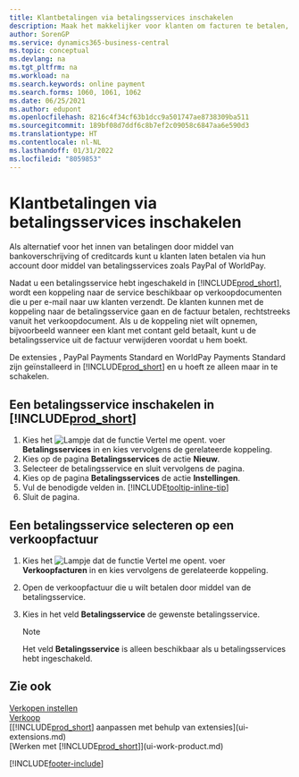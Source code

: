 ```yaml
---
title: Klantbetalingen via betalingsservices inschakelen
description: Maak het makkelijker voor klanten om facturen te betalen, door klantbetalingen via betalingsservices in te schakelen.
author: SorenGP
ms.service: dynamics365-business-central
ms.topic: conceptual
ms.devlang: na
ms.tgt_pltfrm: na
ms.workload: na
ms.search.keywords: online payment
ms.search.forms: 1060, 1061, 1062
ms.date: 06/25/2021
ms.author: edupont
ms.openlocfilehash: 8216c4f34cf63b1dcc9a501747ae8738309ba511
ms.sourcegitcommit: 189bf08d7ddf6c8b7ef2c09058c6847aa6e590d3
ms.translationtype: HT
ms.contentlocale: nl-NL
ms.lasthandoff: 01/31/2022
ms.locfileid: "8059853"
---
```

# <a name="enable-customer-payments-through-payment-services"></a>Klantbetalingen via betalingsservices inschakelen
Als alternatief voor het innen van betalingen door middel van bankoverschrijving of creditcards kunt u klanten laten betalen via hun account door middel van betalingsservices zoals PayPal of WorldPay.  

Nadat u een betalingsservice hebt ingeschakeld in [!INCLUDE[prod_short](includes/prod_short.md)], wordt een koppeling naar de service beschikbaar op verkoopdocumenten die u per e-mail naar uw klanten verzendt. De klanten kunnen met de koppeling naar de betalingsservice gaan en de factuur betalen, rechtstreeks vanuit het verkoopdocument. Als u de koppeling niet wilt opnemen, bijvoorbeeld wanneer een klant met contant geld betaalt, kunt u de betalingsservice uit de factuur verwijderen voordat u hem boekt.  

De extensies , PayPal Payments Standard en WorldPay Payments Standard zijn geïnstalleerd in [!INCLUDE[prod_short](includes/prod_short.md)] en u hoeft ze alleen maar in te schakelen.  

## <a name="to-enable-a-payment-service-in-prod_short"></a>Een betalingsservice inschakelen in [!INCLUDE[prod_short](includes/prod_short.md)]
1. Kies het ![Lampje dat de functie Vertel me opent.](media/ui-search/search_small.png "Vertel me wat u wilt doen") voer **Betalingsservices** in en kies vervolgens de gerelateerde koppeling.  
2. Kies op de pagina **Betalingsservices** de actie **Nieuw**.  
3. Selecteer de betalingsservice en sluit vervolgens de pagina.  
4. Kies op de pagina **Betalingsservices** de actie **Instellingen**.  
5. Vul de benodigde velden in. [!INCLUDE[tooltip-inline-tip](includes/tooltip-inline-tip_md.md)]  
6. Sluit de pagina.  

## <a name="to-select-a-payment-service-on-a-sales-invoice"></a>Een betalingsservice selecteren op een verkoopfactuur
1. Kies het ![Lampje dat de functie Vertel me opent.](media/ui-search/search_small.png "Vertel me wat u wilt doen") voer **Verkoopfacturen** in en kies vervolgens de gerelateerde koppeling.  
2. Open de verkoopfactuur die u wilt betalen door middel van de betalingsservice.  
3. Kies in het veld **Betalingsservice** de gewenste betalingsservice.  

    > [!NOTE]  
    > Het veld **Betalingsservice** is alleen beschikbaar als u betalingsservices hebt ingeschakeld.  

## <a name="see-also"></a>Zie ook  
[Verkopen instellen](sales-setup-sales.md)  
[Verkoop](sales-manage-sales.md)  
[[!INCLUDE[prod_short](includes/prod_short.md)] aanpassen met behulp van extensies](ui-extensions.md)  
[Werken met [!INCLUDE[prod_short](includes/prod_short.md)]](ui-work-product.md)  


[!INCLUDE[footer-include](includes/footer-banner.md)]